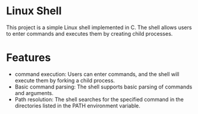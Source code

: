 # Linux Shell

This project is a simple Linux shell implemented in C. The shell allows users to enter commands and executes them by creating child processes.
# Features
* command execution: Users can enter commands, and the shell will execute them by forking a child process.
* Basic command parsing: The shell supports basic parsing of commands and arguments.
* Path resolution: The shell searches for the specified command in the directories listed in the PATH environment variable.
